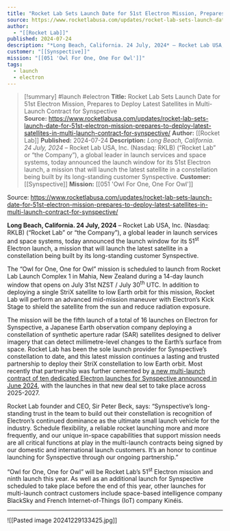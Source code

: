 ```yaml
---
title: "Rocket Lab Sets Launch Date for 51st Electron Mission, Prepares to Deploy Latest Satellites in Multi-Launch Contract for Synspective  "
source: https://www.rocketlabusa.com/updates/rocket-lab-sets-launch-date-for-51st-electron-mission-prepares-to-deploy-latest-satellites-in-multi-launch-contract-for-synspective/
author:
  - "[[Rocket Lab]]"
published: 2024-07-24
description: "*Long Beach, California. 24 July, 2024* – Rocket Lab USA, Inc. (Nasdaq: RKLB) (“Rocket Lab” or “the Company”), a global leader in launch services and space systems, today announced the launch window for its 51st Electron launch, a mission that will launch the latest satellite in a constellation being built by its long-standing customer Synspective."
customer: "[[Synspective]]"
mission: "[[051 'Owl For One, One For Owl']]"
tags:
  - launch
  - electron
---
```

>[!summary]
#launch #electron
**Title:** Rocket Lab Sets Launch Date for 51st Electron Mission, Prepares to Deploy Latest Satellites in Multi-Launch Contract for Synspective  
**Source:** https://www.rocketlabusa.com/updates/rocket-lab-sets-launch-date-for-51st-electron-mission-prepares-to-deploy-latest-satellites-in-multi-launch-contract-for-synspective/
**Author:** [[Rocket Lab]]
**Published:** 2024-07-24
**Description:** *Long Beach, California. 24 July, 2024* – Rocket Lab USA, Inc. (Nasdaq: RKLB) (“Rocket Lab” or “the Company”), a global leader in launch services and space systems, today announced the launch window for its 51st Electron launch, a mission that will launch the latest satellite in a constellation being built by its long-standing customer Synspective.
**Customer:** [[Synspective]]
**Mission:** [[051 'Owl For One, One For Owl']]

Source: https://www.rocketlabusa.com/updates/rocket-lab-sets-launch-date-for-51st-electron-mission-prepares-to-deploy-latest-satellites-in-multi-launch-contract-for-synspective/

**Long Beach, California. 24 July, 2024** – Rocket Lab USA, Inc. (Nasdaq: RKLB) (“Rocket Lab” or “the Company”), a global leader in launch services and space systems, today announced the launch window for its 51<sup>st</sup> Electron launch, a mission that will launch the latest satellite in a constellation being built by its long-standing customer Synspective.

The “Owl for One, One for Owl” mission is scheduled to launch from Rocket Lab Launch Complex 1 in Mahia, New Zealand during a 14-day launch window that opens on July 31st NZST / July 30<sup>th</sup> UTC. In addition to deploying a single StriX satellite to low Earth orbit for this mission, Rocket Lab will perform an advanced mid-mission maneuver with Electron’s Kick Stage to shield the satellite from the sun and reduce radiation exposure.

The mission will be the fifth launch of a total of 16 launches on Electron for Synspective, a Japanese Earth observation company deploying a constellation of synthetic aperture radar (SAR) satellites designed to deliver imagery that can detect millimetre-level changes to the Earth’s surface from space. Rocket Lab has been the sole launch provider for Synspective’s constellation to date, and this latest mission continues a lasting and trusted partnership to deploy their StriX constellation to low Earth orbit. Most recently that partnership was further cemented by [a new multi-launch contract of ten dedicated Electron launches for Synspective announced in June 2024](https://www.rocketlabusa.com/updates/rocket-lab-signs-record-deal-for-10-electron-launches-with-synspective/), with the launches in that new deal set to take place across 2025-2027.

Rocket Lab founder and CEO, Sir Peter Beck, says: “Synspective’s long-standing trust in the team to build out their constellation is recognition of Electron’s continued dominance as the ultimate small launch vehicle for the industry. Schedule flexibility, a reliable rocket launching more and more frequently, and our unique in-space capabilities that support mission needs are all critical functions at play in the multi-launch contracts being signed by our domestic and international launch customers. It’s an honor to continue launching for Synspective through our ongoing partnership.”

“Owl for One, One for Owl” will be Rocket Lab’s 51<sup>st</sup> Electron mission and ninth launch this year. As well as an additional launch for Synspective scheduled to take place before the end of this year, other launches for multi-launch contract customers include space-based intelligence company BlackSky and French Internet-of-Things (IoT) company Kinéis.

---

![[Pasted image 20241229133425.jpg]]